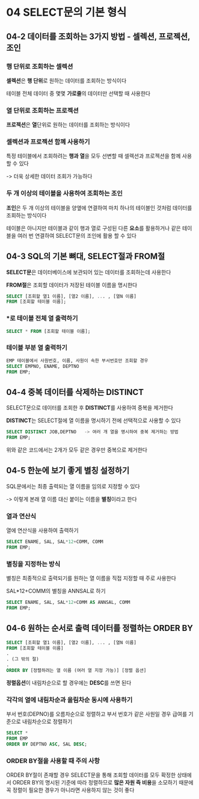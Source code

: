 # 04 SELECT문의 기본 형식

## 04-2 데이터를 조회하는 3가지 방법 - 셀렉션, 프로젝션, 조인

### 행 단위로 조회하는 셀렉션

**셀렉션**은 **행 단위**로 원하는 데이터를 조회하는 방식이다

테이블 전체 데이터 중 몇몇 **가로줄**의 데이터만 선택할 때 사용한다

### 열 단위로 조회하는 프로젝션

**프로젝션**은 **열**단위로 원하는 데이터를 조회하는 방식이다

### 셀렉션과 프로젝션 함꼐 사용하기

특정 테이블에서 조회하려는 **행과 열**을 모두 선변할 때 셀렉션과 프로젝션을 함께 사용할 수 있다

-> 더욱 상세한 데이터 조회가 가능하다

### 두 개 이상의 테이블을 사용하여 조회하는 조인

**조인**은 두 개 이상의 테이블을 양옆에 연결하여 마치 하나의 테이블인 것처럼 데이터를 조회하는 방식이다

테이블은 아니지만 테이블과 같이 행과 열로 구성된 다른 **요소**를 활용하거나 같은 테이블을 여러 번 연결하여 SELECT문의 조인에 활용 할 수 있다

## 04-3 SQL의 기본 뼈대, SELECT절과 FROM절

**SELECT문**은 데이터베이스에 보관되어 있는 데이터를 조회하는데 사용한다

**FROM절**은 조회할 데이터가 저장된 테이블 이름을 명시한다

```sql
SELECT [조회할 열1 이름], [열2 이름], ... , [열N 이름]
FROM [조회할 테이블 이름];
```

### *로 테이블 전체 열 출력하기

```sql
SELECT * FROM [조회할 테이블 이름];
```

### 테이블 부분 열 출력하기

```sql
EMP 테이블에서 사원번호, 이름, 사원이 속한 부서번호만 조회할 경우
SELECT EMPNO, ENAME, DEPTNO
FROM EMP;
```

## 04-4 중복 데이터를 삭제하는 DISTINCT

SELECT문으로 데이터를 조회한 후 **DISTINCT**를 사용하여 중복을 제거한다

**DISTINCT**는 SELECT절에 열 이름을 명시하기 전에 선택적으로 사용할 수 있다

```sql
SELECT DISTINCT JOB,DEPTNO   -> 여러 개 열을 명시하여 중복 제거하는 방법
FROM EMP;
```

위와 같은 코드에서는 2개가 모두 같은 경우만 중복으로 제거한다

## 04-5 한눈에 보기 좋게 별칭 설정하기

SQL문에서는 최종 출력되는 열 이름을 임의로 지정할 수 있다 

-> 이렇게 본래 열 이름 대신 붙이는 이름을 **별칭**이라고 한다

### 열과 연산식

열에 연산식을 사용하여 출력하기

```sql
SELECT ENAME, SAL, SAL*12+COMM, COMM
FROM EMP;
```

### 별칭을 지정하는 방식

별칭은 최종적으로 출력되기를 원하는 열 이름을 직접 지정할 때 주로 사용한다

SAL*12+COMM의 별칭을 ANNSAL로 하기

```sql
SELECT ENAME, SAL, SAL*12+COMM AS ANNSAL, COMM
FROM EMP;
```

## 04-6 원하는 순서로 출력 데이터를 정렬하는 ORDER BY

```sql
SELECT [조회할 열1 이름], [열2 이름], ... , [열N 이름]
FROM [조회할 테이블 이름]
.
. (그 밖의 절)
.
ORDER BY [정렬하려는 열 이름 (여러 열 지정 가능)] [정렬 옵션]
```

**정렬옵션**이 내림차순으로 할 경우에는 **DESC**를 쓰면 된다

### 각각의 열에 내림차순과 올림차순 동시에 사용하기

부서 번호(DEPNO)를 오름차순으로 정렬하고 부서 번호가 같은 사원일 경우 급여를 기준으로 내림차순으로 정렬하기

```sql
SELECT *
FROM EMP
ORDER BY DEPTNO ASC, SAL DESC;
```

### ORDER BY절을 사용할 때 주의 사항

ORDER BY절이 존재할 경우 SELECT문을 통해 조회할 데이터를 모두 확정한 상태에서 ORDER BY의 명시된 기준에 따라 정렬하므로 **많은 자원 즉 비용**을 소모하기 때문에 꼭 정렬이 필요한 경우가 아니라면 사용하지 않는 것이 좋다